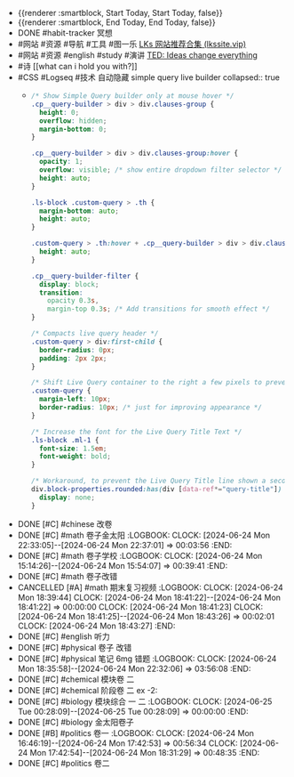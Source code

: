 - {{renderer :smartblock, Start Today, Start Today, false}}
- {{renderer :smartblock, End Today, End Today, false}}
- DONE #habit-tracker 冥想
- #网站 #资源 #导航 #工具 #图一乐 [LKs 网站推荐合集 (lkssite.vip)](https://lkssite.vip/)
- #网站 #资源 #english #study #演讲 [TED: Ideas change everything](https://www.ted.com/)
- #诗 [[what can i hold you with?]]
- #CSS #Logseq #技术 自动隐藏 simple query live builder
  collapsed:: true
	- ```css
	  /* Show Simple Query builder only at mouse hover */
	  .cp__query-builder > div > div.clauses-group {
	    height: 0;
	    overflow: hidden;
	    margin-bottom: 0;
	  }
	  
	  .cp__query-builder > div > div.clauses-group:hover {
	    opacity: 1;
	    overflow: visible; /* show entire dropdown filter selector */
	    height: auto;
	  }
	  
	  .ls-block .custom-query > .th {
	    margin-bottom: auto;
	    height: auto;
	  }
	  
	  .custom-query > .th:hover + .cp__query-builder > div > div.clauses-group {
	    height: auto;
	  }
	  
	  .cp__query-builder-filter {
	    display: block;
	    transition:
	      opacity 0.3s,
	      margin-top 0.3s; /* Add transitions for smooth effect */
	  }
	  
	  /* Compacts live query header */
	  .custom-query > div:first-child {
	    border-radius: 0px;
	    padding: 2px 2px;
	  }
	  
	  /* Shift Live Query container to the right a few pixels to prevent partly covered bullet */
	  .custom-query {
	    margin-left: 10px;
	    border-radius: 10px; /* just for improving appearance */
	  }
	  
	  /* Increase the font for the Live Query Title Text */
	  .ls-block .ml-1 {
	    font-size: 1.5em;
	    font-weight: bold;
	  }
	  
	  /* Workaround, to prevent the Live Query Title line shown a second time as a block below the query */
	  div.block-properties.rounded:has(div [data-ref*="query-title"]) {
	    display: none;
	  }
	  
	  ```
- DONE [#C] #chinese 改卷
- DONE [#C] #math 卷子金太阳
  :LOGBOOK:
  CLOCK: [2024-06-24 Mon 22:33:05]--[2024-06-24 Mon 22:37:01] =>  00:03:56
  :END:
- DONE [#C] #math 卷子学校
  :LOGBOOK:
  CLOCK: [2024-06-24 Mon 15:14:26]--[2024-06-24 Mon 15:54:07] =>  00:39:41
  :END:
- DONE [#C] #math 卷子改错
- CANCELLED [#A] #math 期末复习视频
  :LOGBOOK:
  CLOCK: [2024-06-24 Mon 18:39:44]
  CLOCK: [2024-06-24 Mon 18:41:22]--[2024-06-24 Mon 18:41:22] =>  00:00:00
  CLOCK: [2024-06-24 Mon 18:41:23]
  CLOCK: [2024-06-24 Mon 18:41:25]--[2024-06-24 Mon 18:43:26] =>  00:02:01
  CLOCK: [2024-06-24 Mon 18:43:27]
  :END:
- DONE [#C] #english 听力
- DONE [#C] #physical 卷子 改错
- DONE [#C] #physical 笔记 6mg 错题
  :LOGBOOK:
  CLOCK: [2024-06-24 Mon 18:35:58]--[2024-06-24 Mon 22:32:06] =>  03:56:08
  :END:
- DONE [#C] #chemical 模块卷 二
- DONE [#C] #chemical 阶段卷 二 ex -2:
- DONE [#C] #biology 模块综合 一 二
  :LOGBOOK:
  CLOCK: [2024-06-25 Tue 00:28:09]--[2024-06-25 Tue 00:28:09] =>  00:00:00
  :END:
- DONE [#C] #biology 金太阳卷子
- DONE [#B] #politics 卷一
  :LOGBOOK:
  CLOCK: [2024-06-24 Mon 16:46:19]--[2024-06-24 Mon 17:42:53] =>  00:56:34
  CLOCK: [2024-06-24 Mon 17:42:54]--[2024-06-24 Mon 18:31:29] =>  00:48:35
  :END:
- DONE [#C] #politics 卷二